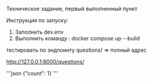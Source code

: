 Техническое задание, первый выполненный пункт


Инструкция по запуску:

1. Заполнить dev.env
2. Выполнить команду : docker compose up --build

тестировать по эндпоинту questions/ => полный адрес

http://127.0.0.1:8000/questions/

'''json
{"count": 1}
'''